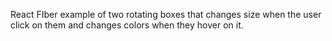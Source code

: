 React FIber example of two rotating boxes that changes size when the user click on them and changes colors when they hover on it.
